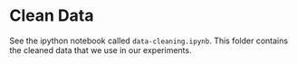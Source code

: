 # Clean Data

See the ipython notebook called `data-cleaning.ipynb`. This folder
contains the cleaned data that we use in our experiments.
